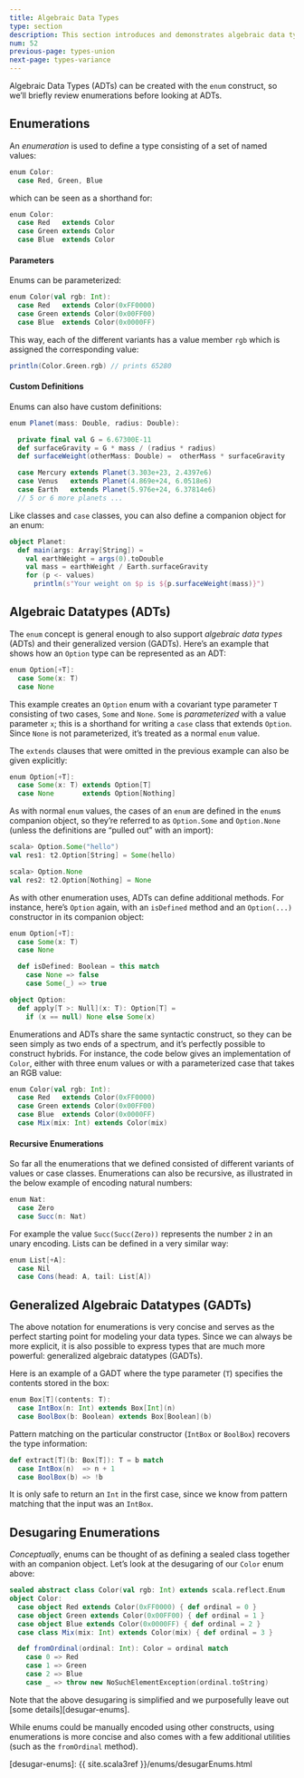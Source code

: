 ```yaml
---
title: Algebraic Data Types
type: section
description: This section introduces and demonstrates algebraic data types (ADTs) in Scala 3.
num: 52
previous-page: types-union
next-page: types-variance
---
```



Algebraic Data Types (ADTs) can be created with the `enum` construct, so we’ll briefly review enumerations before looking at ADTs.

## Enumerations

An _enumeration_ is used to define a type consisting of a set of named values:

```scala
enum Color:
  case Red, Green, Blue
```
which can be seen as a shorthand for:
```scala
enum Color:
  case Red   extends Color
  case Green extends Color
  case Blue  extends Color
```
#### Parameters
Enums can be parameterized:

```scala
enum Color(val rgb: Int):
  case Red   extends Color(0xFF0000)
  case Green extends Color(0x00FF00)
  case Blue  extends Color(0x0000FF)
```
This way, each of the different variants has a value member `rgb` which is assigned the corresponding value:
```scala
println(Color.Green.rgb) // prints 65280
```

#### Custom Definitions
Enums can also have custom definitions:

```scala
enum Planet(mass: Double, radius: Double):

  private final val G = 6.67300E-11
  def surfaceGravity = G * mass / (radius * radius)
  def surfaceWeight(otherMass: Double) =  otherMass * surfaceGravity

  case Mercury extends Planet(3.303e+23, 2.4397e6)
  case Venus   extends Planet(4.869e+24, 6.0518e6)
  case Earth   extends Planet(5.976e+24, 6.37814e6)
  // 5 or 6 more planets ...
```

Like classes and `case` classes, you can also define a companion object for an enum:

```scala
object Planet:
  def main(args: Array[String]) =
    val earthWeight = args(0).toDouble
    val mass = earthWeight / Earth.surfaceGravity
    for (p <- values)
      println(s"Your weight on $p is ${p.surfaceWeight(mass)}")
```

## Algebraic Datatypes (ADTs)

The `enum` concept is general enough to also support _algebraic data types_ (ADTs) and their generalized version (GADTs).
Here’s an example that shows how an `Option` type can be represented as an ADT:

```scala
enum Option[+T]:
  case Some(x: T)
  case None
```

This example creates an `Option` enum with a covariant type parameter `T` consisting of two cases, `Some` and `None`.
`Some` is _parameterized_ with a value parameter `x`; this is a shorthand for writing a `case` class that extends `Option`.
Since `None` is not parameterized, it’s treated as a normal `enum` value.

The `extends` clauses that were omitted in the previous example can also be given explicitly:

```scala
enum Option[+T]:
  case Some(x: T) extends Option[T]
  case None       extends Option[Nothing]
```

As with normal `enum` values, the cases of an `enum` are defined in the `enum`s companion object, so they’re referred to as `Option.Some` and `Option.None` (unless the definitions are “pulled out” with an import):

```scala
scala> Option.Some("hello")
val res1: t2.Option[String] = Some(hello)

scala> Option.None
val res2: t2.Option[Nothing] = None
```

As with other enumeration uses, ADTs can define additional methods.
For instance, here’s `Option` again, with an `isDefined` method and an `Option(...)` constructor in its companion object:

```scala
enum Option[+T]:
  case Some(x: T)
  case None

  def isDefined: Boolean = this match
    case None => false
    case Some(_) => true

object Option:
  def apply[T >: Null](x: T): Option[T] =
    if (x == null) None else Some(x)
```

Enumerations and ADTs share the same syntactic construct, so they can
be seen simply as two ends of a spectrum, and it’s perfectly possible
to construct hybrids.
For instance, the code below gives an
implementation of `Color`, either with three enum values or with a
parameterized case that takes an RGB value:

```scala
enum Color(val rgb: Int):
  case Red   extends Color(0xFF0000)
  case Green extends Color(0x00FF00)
  case Blue  extends Color(0x0000FF)
  case Mix(mix: Int) extends Color(mix)
```

#### Recursive Enumerations
So far all the enumerations that we defined consisted of different variants of values or case classes.
Enumerations can also be recursive, as illustrated in the below example of encoding natural numbers:
```scala
enum Nat:
  case Zero
  case Succ(n: Nat)
```
For example the value `Succ(Succ(Zero))` represents the number `2` in an unary encoding.
Lists can be defined in a very similar way:

```scala
enum List[+A]:
  case Nil
  case Cons(head: A, tail: List[A])
```

## Generalized Algebraic Datatypes (GADTs)
The above notation for enumerations is very concise and serves as the perfect starting point for modeling your data types.
Since we can always be more explicit, it is also possible to express types that are much more powerful: generalized algebraic datatypes (GADTs).

Here is an example of a GADT where the type parameter (`T`) specifies the contents stored in the box:
```scala
enum Box[T](contents: T):
  case IntBox(n: Int) extends Box[Int](n)
  case BoolBox(b: Boolean) extends Box[Boolean](b)
```
Pattern matching on the particular constructor (`IntBox` or `BoolBox`) recovers the type information:
```scala
def extract[T](b: Box[T]): T = b match
  case IntBox(n)  => n + 1
  case BoolBox(b) => !b
```
It is only safe to return an `Int` in the first case, since we know from pattern matching that the input was an `IntBox`.


## Desugaring Enumerations
_Conceptually_, enums can be thought of as defining a sealed class together with an companion object.
Let’s look at the desugaring of our `Color` enum above:
```scala
sealed abstract class Color(val rgb: Int) extends scala.reflect.Enum
object Color:
  case object Red extends Color(0xFF0000) { def ordinal = 0 }
  case object Green extends Color(0x00FF00) { def ordinal = 1 }
  case object Blue extends Color(0x0000FF) { def ordinal = 2 }
  case class Mix(mix: Int) extends Color(mix) { def ordinal = 3 }

  def fromOrdinal(ordinal: Int): Color = ordinal match
    case 0 => Red
    case 1 => Green
    case 2 => Blue
    case _ => throw new NoSuchElementException(ordinal.toString)
```
Note that the above desugaring is simplified and we purposefully leave out [some details][desugar-enums].

While enums could be manually encoded using other constructs, using enumerations is more concise and also comes with a few additional utilities (such as the `fromOrdinal` method).


[desugar-enums]: {{ site.scala3ref }}/enums/desugarEnums.html
